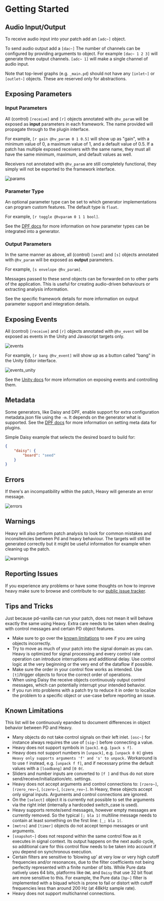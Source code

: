 # Getting Started

## Audio Input/Output

To receive audio input into your patch add an `[adc~]` object.

To send audio output add a `[dac~]` The number of channels can be configured by providing arguments to object. For example `[dac~ 1 2 3]` will generate three output channels. `[adc~ 1]` will make a single channel of audio input.

Note that top-level graphs (e.g. `_main.pd`) should not have any `[inlet~]` or `[outlet~]` objects. These are reserved only for abstractions.

## Exposing Parameters

### Input Parameters

All (control) `[receive]` and `[r]` objects annotated with `@hv_param` will be exposed as **input** parameters in each framework. The name provided will propagate through to the plugin interface.

For example, `[r gain @hv_param 0 1 0.5]` will show up as "gain", with a minimum value of 0, a maximum value of 1, and a default value of 0.5. If a patch has multiple exposed receivers with the same name, they must all have the same minimum, maximum, and default values as well.

Receivers not annotated with `@hv_param` are still completely functional, they simply will not be exported to the framework interface.

![params](img/docs_exposed_params.png)

### Parameter Type

An optional parameter type can be set to which generator implementations can program custom features. The default type is `float`.

For example, `[r toggle @hvparam 0 1 1 bool]`.

See the [DPF docs](03.gen.dpf.md#parameter-types) for more information on how parameter types can be integrated into a generator.

### Output Parameters

In the same manner as above, all (control) `[send]` and `[s]` objects annotated with `@hv_param` will be exposed as **output** parameters.

For example, `[s envelope @hv_param]`.

Messages passed to these send objects can be forwarded on to other parts of the application. This is useful for creating audio-driven behaviours or extracting analysis information.

See the specific framework details for more information on output parameter support and integration details.

## Exposing Events

All (control) `[receive]` and `[r]` objects annotated with `@hv_event` will be exposed as events in the Unity and Javascript targets only.

![events](img/docs_exposed_events.png)

For example, `[r bang @hv_event]` will show up as a button called "bang" in the Unity Editor interface.

![events_unity](img/docs_exposed_events_unity.png)

See the [Unity docs](03.gen.unity.md#exposing-and-sending-events) for more information on exposing events and controlling them.

## Metadata

Some generators, like Daisy and DPF, enable support for extra configuration metadata.json file using the `-m`. It depends on the generator what is supported. See the [DPF docs](03.gen.dpf.md#metadata) for more information on setting meta data for plugins.

Simple Daisy example that selects the desired board to build for:

```json
{
    "daisy": {
        "board": "seed"
    }
}
```

## Errors

If there's an incompatibility within the patch, Heavy will generate an error message.

![errors](img/docs_errors.png)

## Warnings

Heavy will also perform patch analysis to look for common mistakes and inconsitencies between Pd and heavy behaviour. The targets will still be generated correctly but it might be useful information for example when cleaning up the patch.

![warnings](img/docs_warnings.png)

## Reporting Issues

If you experience any problems or have some thoughts on how to improve heavy make sure to browse and contribute to our [public issue tracker](https://github.com/Wasted-Audio/hvcc/issues).

## Tips and Tricks

Just because pd-vanilla can run your patch, does not mean it will behave exactly the same using Heavy. Extra care needs to be taken when dealing with control messages and certain PD object features.

* Make sure to go over the [known limitations](#known-limitations) to see if you are using objects incorrectly.
* Try to move as much of your patch into the signal domain as you can. Heavy is optimized for signal processing and every control rate operation can introduce interruptions and additional delay. Use control logic at the very beginning or the very end of the dataflow if possible.
* Make sure the order in your control flow works as intended. Use `[t]`/trigger objects to force the correct order of operations.
* When using Daisy the receive objects continuously output control messages, which can potentially interrupt your intended behavior.
* If you run into problems with a patch try to reduce it in order to localize the problem to a specific object or use-case before reporting an issue.

## Known Limitations

This list will be continuously epanded to document differences in object behavior between PD and Heavy.

* Many objects do not take control signals on their left inlet. `[osc~]` for instance always requires the use of `[sig~]` before connecting a value.
* Heavy does not support symbols in `[pack]`. e.g. `[pack s f]`.
* Heavy does not support numbers in `[unpack]`, e.g. `[unpack 0 0]` gives `Heavy only supports arguments 'f' and 's' to unpack.` Workaround is to use `f` instead, e.g. `[unpack f f]`, and if necessary prime the default values with a `[loadbang]` and `[0 0(`.
* Sliders and number inputs are converted to `[f ]` and thus do not store send/receive/initialization/etc. settings.
* Heavy does not accept arguments and control connections to: `[rzero~]`, `[rzero_rev~]`, `[czero~]`, `[czero_rev~]`. In Heavy, these objects accept only signal inputs. Arguments and control connections are ignored.
* On the `[select]` object it is currently not possible to set the arguments via the right inlet (internally a hardcoded switch_case is used).
* Heavy supports remote/send messages, however empty messages are currently removed. So the typical `[; bla 1(` multiline message needs to contain at least something on the first line: `[_; bla 1(`.
* `[metro]` and `[timer]` objects do not accept tempo messages or unit arguments.
* `[snapshot~]` does not respond within the same control flow as it executes in signal context. Its output happens on the next audio cycle, so additional care for this control flow needs to be taken into account if you depend on synchronous execution.
* Certain filters are sensitive to ‘blowing up’ at very low or very high cutoff frequencies and/or resonances, due to the filter coefficients not being perfectly represented with a finite number of bits. While Pure data natively uses 64 bits, platforms like `OWL` and `Daisy`  that use 32 bit float are more sensitive to this. For example, the Pure data `[bp~]` filter is implemented with a biquad which is prone to fail or distort with cutoff frequencies less than around 200 Hz (at 48kHz sample rate).
* Heavy does not support multichannel connections.

